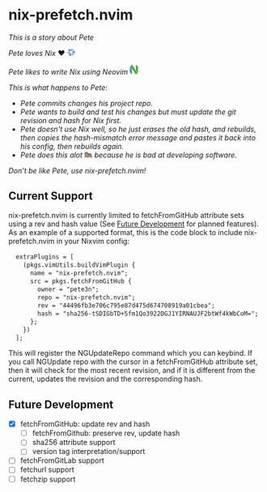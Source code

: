 # nix-prefetch.nvim

_This is a story about Pete_

_Pete loves Nix_ ❤️  <img src="assets/nix.png" alt="Icon" style="width: 16px; height: auto;">

_Pete likes to write Nix using Neovim_  <img src="assets/neovim.png" alt="Icon" style="width: 16px; height: auto;">

_This is what happens to Pete_:
- _Pete commits changes his project repo._
- _Pete wants to build and test his changes but must update the git revision and hash for Nix first._
- _Pete doesn't use Nix well, so he just erases the old hash, and rebuilds, 
then copies the hash-mismatch error message and pastes it back into his config, then rebuilds again._
- _Pete does this alot <img src="assets/alot.png" alt="Icon" style="width: 16px; height: auto;">
because he is bad at developing software._

_Don't be like Pete, use nix-prefetch.nvim!_

## Current Support
nix-prefetch.nvim is currently limited to fetchFromGitHub attribute sets using a rev
and hash value (See [Future Development](#Future-Development) for planned features). As an example of a
supported format, this is the code block to include nix-prefetch.nvim in your Nixvim config:
```
  extraPlugins = [
    (pkgs.vimUtils.buildVimPlugin {
      name = "nix-prefetch.nvim";
      src = pkgs.fetchFromGitHub {
        owner = "pete3n";
        repo = "nix-prefetch.nvim";
        rev = "44496fb3e706c795e87d475d674708919a01cbea";
        hash = "sha256-tSDIGbTD+5fm1Qo3922DGJ1YIRNAUJF2btWf4kWbCoM=";
      };
    })
  ];
```
This will register the NGUpdateRepo command which you can keybind.
If you call NGUpdate repo with the cursor in a fetchFromGitHub attribute set, 
then it will check for the most recent revision, and if it is different from the
current, updates the revision and the corresponding hash.

## Future Development
- [x] fetchFromGitHub: update rev and hash
    - [ ] fetchFromGithub: preserve rev, update hash
    - [ ] sha256 attribute support
    - [ ] version tag interpretation/support
- [ ] fetchFromGitLab support
- [ ] fetchurl support 
- [ ] fetchzip support 
